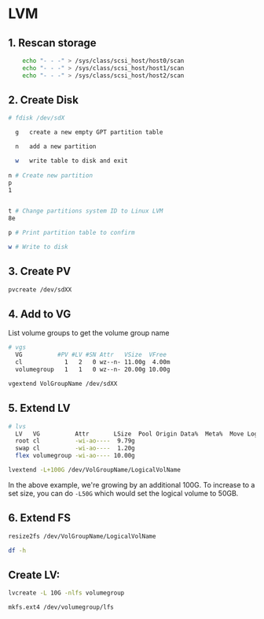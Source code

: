 # LVM

## 1. Rescan storage

```bash
    echo "- - -" > /sys/class/scsi_host/host0/scan
    echo "- - -" > /sys/class/scsi_host/host1/scan
    echo "- - -" > /sys/class/scsi_host/host2/scan
```

## 2. Create Disk

```bash
# fdisk /dev/sdX

  g   create a new empty GPT partition table

  n   add a new partition

  w   write table to disk and exit
  
n # Create new partition
p
1


t # Change partitions system ID to Linux LVM
8e

p # Print partition table to confirm

w # Write to disk
```

## 3. Create PV


```bash
pvcreate /dev/sdXX
```

## 4. Add to VG

List volume groups to get the volume group name

```bash
# vgs
  VG          #PV #LV #SN Attr   VSize  VFree
  cl            1   2   0 wz--n- 11.00g  4.00m
  volumegroup   1   1   0 wz--n- 20.00g 10.00g
```


```bash
vgextend VolGroupName /dev/sdXX
```

## 5. Extend LV

```bash
# lvs
  LV   VG          Attr       LSize  Pool Origin Data%  Meta%  Move Log Cpy%Sync Convert
  root cl          -wi-ao----  9.79g
  swap cl          -wi-ao----  1.20g
  flex volumegroup -wi-ao---- 10.00g
```

```bash
lvextend -L+100G /dev/VolGroupName/LogicalVolName
```

In the above example, we're growing by an additional 100G. To increase to a set size, you can do `-L50G` which would set the logical volume to 50GB.

## 6. Extend FS

```bash
resize2fs /dev/VolGroupName/LogicalVolName
```

```bash
df -h
```

## Create LV:

```bash
lvcreate -L 10G -nlfs volumegroup

mkfs.ext4 /dev/volumegroup/lfs
```

